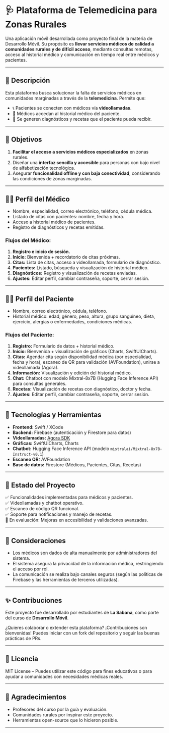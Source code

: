 # 🩺 Plataforma de Telemedicina para Zonas Rurales

Una aplicación móvil desarrollada como proyecto final de la materia de Desarrollo Móvil. Su propósito es **llevar servicios médicos de calidad a comunidades rurales y de difícil acceso**, mediante consultas remotas, acceso al historial médico y comunicación en tiempo real entre médicos y pacientes.

---

## 📱 Descripción

Esta plataforma busca solucionar la falta de servicios médicos en comunidades marginadas a través de la **telemedicina**. Permite que:

- 📞 Pacientes se conecten con médicos vía **videollamadas**.
- 📄 Médicos accedan al historial médico del paciente.
- 💊 Se generen diagnósticos y recetas que el paciente pueda recibir.

---

## 🎯 Objetivos

1. **Facilitar el acceso a servicios médicos especializados** en zonas rurales.
2. Diseñar una **interfaz sencilla y accesible** para personas con bajo nivel de alfabetización tecnológica.
3. Asegurar **funcionalidad offline y con baja conectividad**, considerando las condiciones de zonas marginadas.

---

## 👩‍⚕️ Perfil del Médico

- Nombre, especialidad, correo electrónico, teléfono, cédula médica.
- Listado de citas con pacientes: nombre, fecha y hora.
- Acceso a historial médico de pacientes.
- Registro de diagnósticos y recetas emitidas.

### Flujos del Médico:

1. **Registro e inicio de sesión.**
2. **Inicio:** Bienvenida + recordatorio de citas próximas.
3. **Citas:** Lista de citas, acceso a videollamada, formulario de diagnóstico.
4. **Pacientes:** Listado, búsqueda y visualización de historial médico.
5. **Diagnósticos:** Registro y visualización de recetas enviadas.
6. **Ajustes:** Editar perfil, cambiar contraseña, soporte, cerrar sesión.

---

## 🧑‍💻 Perfil del Paciente

- Nombre, correo electrónico, cédula, teléfono.
- Historial médico: edad, género, peso, altura, grupo sanguíneo, dieta, ejercicio, alergias o enfermedades, condiciones médicas.

### Flujos del Paciente:

1. **Registro:** Formulario de datos + historial médico.
2. **Inicio:** Bienvenida + visualización de gráficos (Charts, SwiftUICharts).
3. **Citas:** Agendar cita según disponibilidad médica (por especialidad, fecha y hora), escaneo de QR para validación (AVFoundation), unirse a videollamada (Agora).
4. **Información:** Visualización y edición del historial médico.
5. **Chat:** Chatbot con modelo Mixtral-8x7B (Hugging Face Inference API) para consultas generales.
6. **Recetas:** Visualización de recetas con diagnóstico, doctor y fecha.
7. **Ajustes:** Editar perfil, cambiar contraseña, soporte, cerrar sesión.

---

## 🧩 Tecnologías y Herramientas

- **Frontend:** Swift / XCode
- **Backend:** Firebase (autenticación y Firestore para datos)
- **Videollamadas:** [Agora SDK](https://www.agora.io/)
- **Gráficas:** SwiftUICharts, Charts
- **Chatbot:** Hugging Face Inference API (modelo `mistralai/Mixtral-8x7B-Instruct-v0.1`)
- **Escaneo QR:** AVFoundation
- **Base de datos:** Firestore (Médicos, Pacientes, Citas, Recetas)

---

## 🚧 Estado del Proyecto

✅ Funcionalidades implementadas para médicos y pacientes.  
✅ Videollamadas y chatbot operativo.  
✅ Escaneo de código QR funcional.  
✅ Soporte para notificaciones y manejo de recetas.  
🔄 En evaluación: Mejoras en accesibilidad y validaciones avanzadas.

---

## 🔐 Consideraciones

- Los médicos son dados de alta manualmente por administradores del sistema.
- El sistema asegura la privacidad de la información médica, restringiendo el acceso por rol.
- La comunicación se realiza bajo canales seguros (según las políticas de Firebase y las herramientas de terceros utilizadas).

---

## ✨ Contribuciones

Este proyecto fue desarrollado por estudiantes de **La Sabana**, como parte del curso de **Desarrollo Móvil**.

¿Quieres colaborar o extender esta plataforma? ¡Contribuciones son bienvenidas! Puedes iniciar con un fork del repositorio y seguir las buenas prácticas de PRs.

---

## 📄 Licencia

MIT License – Puedes utilizar este código para fines educativos o para ayudar a comunidades con necesidades médicas reales.

---

## 🙌 Agradecimientos

- Profesores del curso por la guía y evaluación.
- Comunidades rurales por inspirar este proyecto.
- Herramientas open-source que lo hicieron posible.

---
